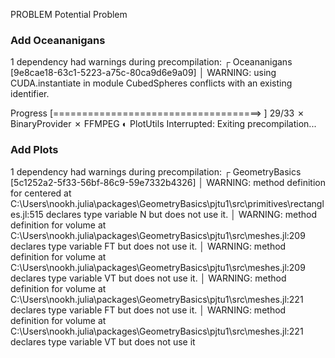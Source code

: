 PROBLEM
Potential Problem

### Add Oceananigans

1 dependency had warnings during precompilation:
┌ Oceananigans [9e8cae18-63c1-5223-a75c-80ca9d6e9a09]
│  WARNING: using CUDA.instantiate in module CubedSpheres conflicts with an existing identifier.

 Progress [====================================>    ]  29/33
  ✗ BinaryProvider
  ✗ FFMPEG
  ◐ PlotUtils
 Interrupted: Exiting precompilation...

### Add Plots

  1 dependency had warnings during precompilation:
┌ GeometryBasics [5c1252a2-5f33-56bf-86c9-59e7332b4326]
│  WARNING: method definition for centered at C:\Users\nookh\.julia\packages\GeometryBasics\pjtu1\src\primitives\rectangles.jl:515 declares type variable N but does not use it.
│  WARNING: method definition for volume at C:\Users\nookh\.julia\packages\GeometryBasics\pjtu1\src\meshes.jl:209 declares type variable FT but does not use it.
│  WARNING: method definition for volume at C:\Users\nookh\.julia\packages\GeometryBasics\pjtu1\src\meshes.jl:209 declares type variable VT but does not use it.
│  WARNING: method definition for volume at C:\Users\nookh\.julia\packages\GeometryBasics\pjtu1\src\meshes.jl:221 declares type variable FT but does not use it.
│  WARNING: method definition for volume at C:\Users\nookh\.julia\packages\GeometryBasics\pjtu1\src\meshes.jl:221 declares type variable VT but does not use it